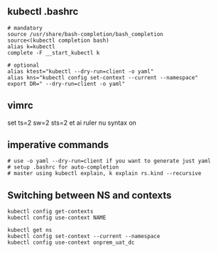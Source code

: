 ## kubectl .bashrc
```
# mandatory
source /usr/share/bash-completion/bash_completion
source<(kubectl completion bash)
alias k=kubectl
complete -F __start_kubectl k

# optional
alias ktest="kubectl --dry-run=client -o yaml"
alias kns="kubectl config set-context --current --namespace"
export DR=" --dry-run=client -o yaml"
```

## vimrc
set ts=2 sw=2 sts=2 et ai ruler nu
syntax on

## imperative commands
```
# use -o yaml --dry-run=client if you want to generate just yaml
# setup .bashrc for auto-completion
# master using kubectl explain, k explain rs.kind --recursive
```

## Switching between NS and contexts
```
kubectl config get-contexts
kubectl config use-context NAME

kubectl get ns
kubectl config set-context --current --namespace   
kubectl config use-context onprem_uat_dc
```